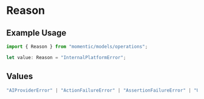 # Reason

## Example Usage

```typescript
import { Reason } from "momentic/models/operations";

let value: Reason = "InternalPlatformError";
```

## Values

```typescript
"AIProviderError" | "ActionFailureError" | "AssertionFailureError" | "UserConfigurationError" | "JobTimeoutError" | "InternalWebAgentError" | "InternalPlatformError"
```